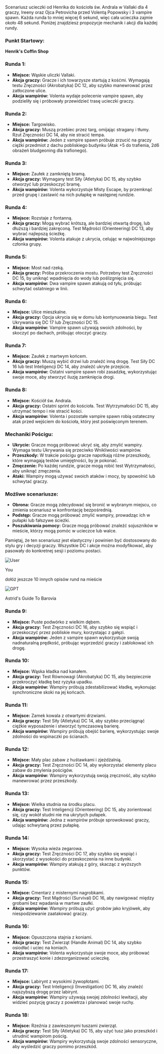 
Scenariusz ucieczki od Henrika do kościoła św. Andrala w Vallaki dla 4 graczy, Ireeny oraz Ojca Petrovicha przed Volentą Popowsky i 3 vampire spawn. Każda runda to mniej więcej 6 sekund, więc cała ucieczka zajmie około 48 sekund. Poniżej znajdziesz propozycje mechanik i akcji dla każdej rundy.

### Punkt Startowy:

**Henrik's Coffin Shop**

### Runda 1:

- **Miejsce:** Wąskie uliczki Vallaki.
- **Akcja graczy:** Gracze i ich towarzysze startują z kośćmi. Wymagają testu Zręczności (Akrobatyka) DC 12, aby szybko manewrować przez zatłoczone ulice.
- **Akcja wampirów:** Volenta wydaje polecenie vampire spawn, aby podzieliły się i próbowały przewidzieć trasę ucieczki graczy.

### Runda 2:

- **Miejsce:** Targowisko.
- **Akcja graczy:** Muszą przebiec przez targ, omijając stragany i tłumy. Rzut Zręczności DC 14, aby nie stracić tempa.
- **Akcja wampirów:** Jeden z vampire spawn próbuje zrzucić na graczy ciężki przedmiot z dachu pobliskiego budynku (Atak +5 do trafienia, 2d6 obrażeń bludgeoning dla trafionego).

### Runda 3:

- **Miejsce:** Zaułek z zamkniętą bramą.
- **Akcja graczy:** Wymagany test Siły (Atletyka) DC 15, aby szybko otworzyć lub przeskoczyć bramę.
- **Akcja wampirów:** Volenta wykorzystuje Misty Escape, by przemknąć przed grupę i zastawić na nich pułapkę w następnej rundzie.

### Runda 4:

- **Miejsce:** Rozstaje z fontanną.
- **Akcja graczy:** Mogą wybrać krótszą, ale bardziej otwartą drogę, lub dłuższą i bardziej zakręconą. Test Mądrości (Orienteering) DC 13, aby wybrać najlepszą ścieżkę.
- **Akcja wampirów:** Volenta atakuje z ukrycia, celując w najwolniejszego członka grupy.

### Runda 5:

- **Miejsce:** Most nad rzeką.
- **Akcja graczy:** Próba przekroczenia mostu. Potrzebny test Zręczności DC 15, by uniknąć wpadnięcia do wody lub poślizgnięcia się.
- **Akcja wampirów:** Dwa vampire spawn atakują od tyłu, próbując schwytać ostatniego w linii.

### Runda 6:

- **Miejsce:** Ulice mieszkalne.
- **Akcja graczy:** Opcja ukrycia się w domu lub kontynuowania biegu. Test Ukrywania się DC 17 lub Zręczności DC 15.
- **Akcja wampirów:** Vampire spawn używają swoich zdolności, by skoczyć po dachach, próbując otoczyć graczy.

### Runda 7:

- **Miejsce:** Zaułek z martwym końcem.
- **Akcja graczy:** Muszą wybić drzwi lub znaleźć inną drogę. Test Siły DC 16 lub test Inteligencji DC 14, aby znaleźć ukryte przejście.
- **Akcja wampirów:** Ostatni vampire spawn robi zasadzkę, wykorzystując swoje moce, aby stworzyć iluzję zamknięcia drogi.

### Runda 8:

- **Miejsce:** Kościół św. Andrala.
- **Akcja graczy:** Ostatni sprint do kościoła. Test Wytrzymałości DC 15, aby utrzymać tempo i nie stracić kości.
- **Akcja wampirów:** Volenta i pozostałe vampire spawn robią ostateczny atak przed wejściem do kościoła, który jest poświęconym terenem.

### Mechaniki Pościgu:

- **Ukrycie:** Gracze mogą próbować ukryć się, aby zmylić wampiry. Wymaga testu Ukrywania się przeciwko Wnikliwości wampirów.
- **Przeszkody:** W trakcie pościgu gracze napotkają różne przeszkody, które wymagają testów umiejętności, by je pokonać.
- **Zmęczenie:** Po każdej rundzie, gracze mogą robić test Wytrzymałości, aby uniknąć zmęczenia.
- **Ataki:** Wampiry mogą używać swoich ataków i mocy, by spowolnić lub schwytać graczy.

### Możliwe scenariusze:

- **Obrona:** Gracze mogą zdecydować się bronić w wybranym miejscu, co zmienia scenariusz w konfrontację bezpośrednią.
- **Podstęp:** Gracze mogą próbować zmylić wampiry, prowadząc ich w pułapki lub fałszywe ścieżki.
- **Poszukiwania pomocy:** Gracze mogą próbować znaleźć sojuszników w mieście, którzy mogą pomóc w ucieczce lub walce.

Pamiętaj, że ten scenariusz jest elastyczny i powinien być dostosowany do stylu gry i decyzji graczy. Wszystkie DC i akcje można modyfikować, aby pasowały do konkretnej sesji i poziomu postaci.

![User](https://s.gravatar.com/avatar/f80f9729e2bcb3b5e1b9e2c8efa68107?s=480&r=pg&d=https%3A%2F%2Fcdn.auth0.com%2Favatars%2Fac.png)

You

dołóż jeszcze 10 innych opisów rund na mieście

![GPT](https://files.oaiusercontent.com/file-PypJHT6nMIwm6zazzBN6rOQt?se=2123-11-15T21%3A24%3A37Z&sp=r&sv=2021-08-06&sr=b&rscc=max-age%3D1209600%2C%20immutable&rscd=attachment%3B%20filename%3D0_0%2520%25281%2529.webp&sig=epraFFTqG0J6Fo8JZkaRx%2BHC5KQr04vercZRXRiRxRs%3D)

Astrid's Guide To Barovia

### Runda 9:

- **Miejsce:** Puste podwórko z wielkim dębem.
- **Akcja graczy:** Test Zręczności DC 16, aby szybko się wspiąć i przeskoczyć przez pobliskie mury, korzystając z gałęzi.
- **Akcja wampirów:** Jeden z vampire spawn wykorzystuje swoją nadnaturalną prędkość, próbując wyprzedzić graczy i zablokować ich drogę.

### Runda 10:

- **Miejsce:** Wąska kładka nad kanałem.
- **Akcja graczy:** Test Równowagi (Akrobatyka) DC 15, aby bezpiecznie przekroczyć kładkę bez ryzyka upadku.
- **Akcja wampirów:** Wampiry próbują zdestabilizować kładkę, wykonując synchroniczne skoki na jej końcach.

### Runda 11:

- **Miejsce:** Zamek kowala z otwartymi drzwiami.
- **Akcja graczy:** Test Siły (Atletyka) DC 14, aby szybko przeciągnąć ciężkie wyposażenie i stworzyć tymczasową barierę.
- **Akcja wampirów:** Wampiry próbują obejść barierę, wykorzystując swoje zdolności do wspinaczki po ścianach.

### Runda 12:

- **Miejsce:** Mały plac zabaw z huśtawkami i zjeżdżalnią.
- **Akcja graczy:** Test Zręczności DC 14, aby wykorzystać elementy placu zabaw do zmylenia pościgów.
- **Akcja wampirów:** Wampiry wykorzystują swoją zręczność, aby szybko manewrować przez przeszkody.

### Runda 13:

- **Miejsce:** Wielka studnia na środku placu.
- **Akcja graczy:** Test Inteligencji (Orienteering) DC 15, aby zorientować się, czy wokół studni nie ma ukrytych pułapek.
- **Akcja wampirów:** Jedna z wampirów próbuje sprowokować graczy, udając schwytaną przez pułapkę.

### Runda 14:

- **Miejsce:** Wysoka wieża zegarowa.
- **Akcja graczy:** Test Zręczności DC 17, aby szybko się wspiąć i skorzystać z wysokości do przeskoczenia na inne budynki.
- **Akcja wampirów:** Wampiry atakują z góry, skacząc z wyższych punktów.

### Runda 15:

- **Miejsce:** Cmentarz z misternymi nagrobkami.
- **Akcja graczy:** Test Mądrości (Survival) DC 16, aby nawigować między grobami bez wpadania w martwe zaułki.
- **Akcja wampirów:** Wampiry próbują użyć grobów jako kryjówek, aby niespodziewanie zaatakować graczy.

### Runda 16:

- **Miejsce:** Opuszczona stajnia z koniami.
- **Akcja graczy:** Test Zwierząt (Handle Animal) DC 14, aby szybko osiodłać i uciec na koniach.
- **Akcja wampirów:** Volenta wykorzystuje swoje moce, aby próbować przestraszyć konie i zdezorganizować ucieczkę.

### Runda 17:

- **Miejsce:** Labirynt z wysokimi żywopłotami.
- **Akcja graczy:** Test Inteligencji (Investigation) DC 16, aby znaleźć najszybszą drogę przez labirynt.
- **Akcja wampirów:** Wampiry używają swojej zdolności lewitacji, aby widzieć pozycję graczy z powietrza i planować swoje ruchy.

### Runda 18:

- **Miejsce:** Rzeźnia z zawieszonymi tuszami zwierząt.
- **Akcja graczy:** Test Siły (Atletyka) DC 15, aby użyć tusz jako przeszkód i utrudnić wampirom pościg.
- **Akcja wampirów:** Wampiry wykorzystują swoje zdolności sensoryczne, aby wyśledzić graczy pomimo przeszkód.
